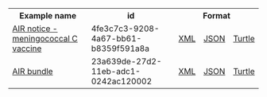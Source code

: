 <table class="list" width="100%">            
   <tr>
     <th>Example name</th>
     <th>id</th>
     <th colspan="3">Format</th>
   </tr>
   <tr>
      <td><a href="Flag-4fe3c7c3-9208-4a67-bb61-b8359f591a8a.html">AIR notice - meningococcal C vaccine</a></td>
      <td>4fe3c7c3-9208-4a67-bb61-b8359f591a8a</td>
      <td><a href="Flag-4fe3c7c3-9208-4a67-bb61-b8359f591a8a.xml.html">XML</a></td>
      <td><a href="Flag-4fe3c7c3-9208-4a67-bb61-b8359f591a8a.json.html">JSON</a></td>
      <td><a href="Flag-4fe3c7c3-9208-4a67-bb61-b8359f591a8a.ttl.html">Turtle</a></td>
   </tr>
      <tr>
      <td><a href="Bundle-23a639de-27d2-11eb-adc1-0242ac120002.html">AIR bundle</a></td>
      <td>23a639de-27d2-11eb-adc1-0242ac120002</td>
      <td><a href="Bundle-23a639de-27d2-11eb-adc1-0242ac120002.xml.html">XML</a></td>
      <td><a href="Bundle-23a639de-27d2-11eb-adc1-0242ac120002.json.html">JSON</a></td>
      <td><a href="Bundle-23a639de-27d2-11eb-adc1-0242ac120002.ttl.html">Turtle</a></td>
   </tr> 
</table>